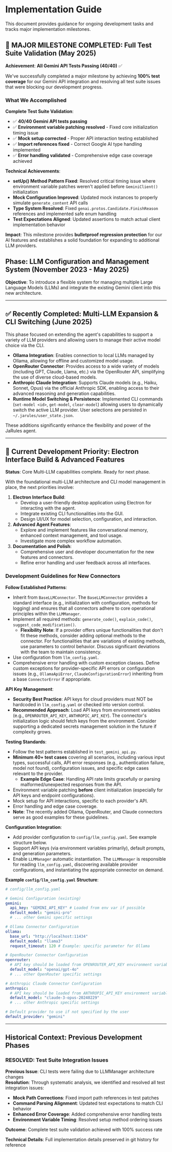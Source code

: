 # Implementation Guide

This document provides guidance for ongoing development tasks and tracks major implementation milestones.

## 🎉 MAJOR MILESTONE COMPLETED: Full Test Suite Validation (May 2025)

**Achievement**: **All Gemini API Tests Passing (40/40)** ✅

We've successfully completed a major milestone by achieving **100% test coverage** for our Gemini API integration and resolving all test suite issues that were blocking our development progress.

### What We Accomplished

**Complete Test Suite Validation**:
- ✅ **40/40 Gemini API tests passing** 
- ✅ **Environment variable patching resolved** - Fixed core initialization timing issue
- ✅ **Mock setup corrected** - Proper API interaction testing established
- ✅ **Import references fixed** - Correct Google AI type handling implemented  
- ✅ **Error handling validated** - Comprehensive edge case coverage achieved

**Technical Achievements**:
- **setUp() Method Pattern Fixed**: Resolved critical timing issue where environment variable patches weren't applied before `GeminiClient()` initialization
- **Mock Configuration Improved**: Updated mock instances to properly simulate `generate_content` API calls
- **Type System Resolved**: Fixed `genai.protos.Candidate.FinishReason` references and implemented safe enum handling
- **Test Expectations Aligned**: Updated assertions to match actual client implementation behavior

**Impact**: This milestone provides **bulletproof regression protection** for our AI features and establishes a solid foundation for expanding to additional LLM providers.

## Phase: LLM Configuration and Management System (November 2023 - May 2025)

**Objective**: To introduce a flexible system for managing multiple Large Language Models (LLMs) and integrate the existing Gemini client into this new architecture.

---

## ✅ Recently Completed: Multi-LLM Expansion & CLI Switching (June 2025)

This phase focused on extending the agent's capabilities to support a variety of LLM providers and allowing users to manage their active model choice via the CLI.

-   **Ollama Integration**: Enables connection to local LLMs managed by Ollama, allowing for offline and customized model usage.
-   **OpenRouter Connector**: Provides access to a wide variety of models (including GPT, Claude, Llama, etc.) via the OpenRouter API, simplifying the use of diverse cloud-based models.
-   **Anthropic Claude Integration**: Supports Claude models (e.g., Haiku, Sonnet, Opus) via the official Anthropic SDK, enabling access to their advanced reasoning and generation capabilities.
-   **Runtime Model Switching & Persistence**: Implemented CLI commands (`set-model <id>`, `get-model`, `clear-model`) allowing users to dynamically switch the active LLM provider. User selections are persisted in `~/.jarules/user_state.json`.

These additions significantly enhance the flexibility and power of the JaRules agent.

---

## 🚀 Current Development Priority: Electron Interface Build & Advanced Features

**Status**: Core Multi-LLM capabilities complete. Ready for next phase.

With the foundational multi-LLM architecture and CLI model management in place, the next priorities involve:

1.  **Electron Interface Build**:
    *   Develop a user-friendly desktop application using Electron for interacting with the agent.
    *   Integrate existing CLI functionalities into the GUI.
    *   Design UI/UX for model selection, configuration, and interaction.
2.  **Advanced Agent Features**:
    *   Explore and implement features like conversational memory, enhanced context management, and tool usage.
    *   Investigate more complex workflow automation.
3.  **Documentation and Polish**:
    *   Comprehensive user and developer documentation for the new features and connectors.
    *   Refine error handling and user feedback across all interfaces.

### Development Guidelines for New Connectors

**Follow Established Patterns**:
- Inherit from `BaseLLMConnector`. The `BaseLLMConnector` provides a standard interface (e.g., initialization with configuration, methods for logging) and ensures that all connectors adhere to core operational principles within the `LLMManager`.
- Implement all required methods: `generate_code()`, `explain_code()`, `suggest_code_modification()`.
  - **Flexibility Note**: If a provider offers unique functionalities that don't fit these methods, consider adding optional methods to the connector. For functionalities that are variations of existing methods, use parameters to control behavior. Discuss significant deviations with the team to maintain consistency.
- Use configuration from `llm_config.yaml`.
- Comprehensive error handling with custom exception classes. Define custom exceptions for provider-specific API errors or configuration issues (e.g., `OllamaApiError`, `ClaudeConfigurationError`) inheriting from a base `ConnectorError` if appropriate.

**API Key Management**:
- **Security Best Practice**: API keys for cloud providers must NOT be hardcoded in `llm_config.yaml` or checked into version control.
- **Recommended Approach**: Load API keys from environment variables (e.g., `OPENROUTER_API_KEY`, `ANTHROPIC_API_KEY`). The connector's initialization logic should fetch keys from the environment. Consider supporting a dedicated secrets management solution in the future if complexity grows.

**Testing Standards**:
- Follow the test patterns established in `test_gemini_api.py`.
- **Minimum 40+ test cases** covering all scenarios, including various input types, successful calls, API error responses (e.g., authentication failure, model not found), configuration issues, and specific edge cases relevant to the provider.
  - **Example Edge Case**: Handling API rate limits gracefully or parsing malformed/unexpected responses from the API.
- Environment variable patching **before** client initialization (especially for API keys and endpoint configurations).
- Mock setup for API interactions, specific to each provider's API.
- Error handling and edge case coverage.
- **Note**: The recently added Ollama, OpenRouter, and Claude connectors serve as good examples for these guidelines.

**Configuration Integration**:
- Add provider configuration to `config/llm_config.yaml`. See example structure below.
- Support API keys (via environment variables primarily), default prompts, and generation parameters.
- Enable `LLMManager` automatic instantiation. The `LLMManager` is responsible for reading `llm_config.yaml`, discovering available provider configurations, and instantiating the appropriate connector on demand.

**Example `config/llm_config.yaml` Structure**:
```yaml
# config/llm_config.yaml

# Gemini Configuration (existing)
gemini:
  api_key: "GEMINI_API_KEY" # Loaded from env var if possible
  default_model: "gemini-pro"
  # ... other Gemini specific settings

# Ollama Connector Configuration
ollama:
  base_url: "http://localhost:11434"
  default_model: "llama3"
  request_timeout: 120 # Example: specific parameter for Ollama

# OpenRouter Connector Configuration
openrouter:
  # API key should be loaded from OPENROUTER_API_KEY environment variable
  default_model: "openai/gpt-4o"
  # ... other OpenRouter specific settings

# Anthropic Claude Connector Configuration
anthropic:
  # API key should be loaded from ANTHROPIC_API_KEY environment variable
  default_model: "claude-3-opus-20240229"
  # ... other Anthropic specific settings

# Default provider to use if not specified by the user
default_provider: "gemini"
```

---

## Historical Context: Previous Development Phases

### RESOLVED: Test Suite Integration Issues

**Previous Issue**: CLI tests were failing due to LLMManager architecture changes  
**Resolution**: Through systematic analysis, we identified and resolved all test integration issues:

- **Mock Path Corrections**: Fixed import path references in test patches
- **Command Parsing Alignment**: Updated test expectations to match CLI behavior  
- **Enhanced Error Coverage**: Added comprehensive error handling tests
- **Environment Variable Timing**: Resolved setup method ordering issues

**Outcome**: Complete test suite validation achieved with 100% success rate

**Technical Details**: Full implementation details preserved in git history for reference